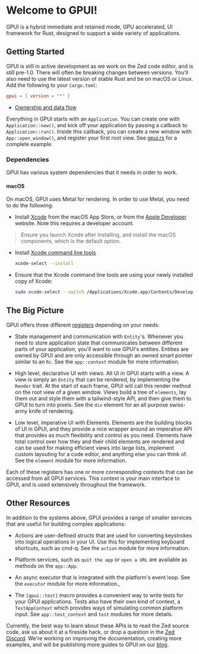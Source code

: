 # Welcome to GPUI!

GPUI is a hybrid immediate and retained mode, GPU accelerated, UI framework
for Rust, designed to support a wide variety of applications.

## Getting Started

GPUI is still in active development as we work on the Zed code editor, and is still pre-1.0. There will often be breaking changes between versions. You'll also need to use the latest version of stable Rust and be on macOS or Linux. Add the following to your `Cargo.toml`:

```toml
gpui = { version = "*" }
```

 - [Ownership and data flow](_ownership_and_data_flow)

Everything in GPUI starts with an `Application`. You can create one with `Application::new()`, and kick off your application by passing a callback to `Application::run()`. Inside this callback, you can create a new window with `App::open_window()`, and register your first root view. See [gpui.rs](https://www.gpui.rs/) for a complete example.

### Dependencies

GPUI has various system dependencies that it needs in order to work.

#### macOS

On macOS, GPUI uses Metal for rendering. In order to use Metal, you need to do the following:

- Install [Xcode](https://apps.apple.com/us/app/xcode/id497799835?mt=12) from the macOS App Store, or from the [Apple Developer](https://developer.apple.com/download/all/) website. Note this requires a developer account.

> Ensure you launch Xcode after installing, and install the macOS components, which is the default option.

- Install [Xcode command line tools](https://developer.apple.com/xcode/resources/)

  ```sh
  xcode-select --install
  ```

- Ensure that the Xcode command line tools are using your newly installed copy of Xcode:

  ```sh
  sudo xcode-select --switch /Applications/Xcode.app/Contents/Developer
  ```

## The Big Picture

GPUI offers three different [registers](<https://en.wikipedia.org/wiki/Register_(sociolinguistics)>) depending on your needs:

- State management and communication with `Entity`'s. Whenever you need to store application state that communicates between different parts of your application, you'll want to use GPUI's entities. Entities are owned by GPUI and are only accessible through an owned smart pointer similar to an `Rc`. See the `app::context` module for more information.

- High level, declarative UI with views. All UI in GPUI starts with a view. A view is simply an `Entity` that can be rendered, by implementing the `Render` trait. At the start of each frame, GPUI will call this render method on the root view of a given window. Views build a tree of `elements`, lay them out and style them with a tailwind-style API, and then give them to GPUI to turn into pixels. See the `div` element for an all purpose swiss-army knife of rendering.

- Low level, imperative UI with Elements. Elements are the building blocks of UI in GPUI, and they provide a nice wrapper around an imperative API that provides as much flexibility and control as you need. Elements have total control over how they and their child elements are rendered and can be used for making efficient views into large lists, implement custom layouting for a code editor, and anything else you can think of. See the `element` module for more information.

Each of these registers has one or more corresponding contexts that can be accessed from all GPUI services. This context is your main interface to GPUI, and is used extensively throughout the framework.

## Other Resources

In addition to the systems above, GPUI provides a range of smaller services that are useful for building complex applications:

- Actions are user-defined structs that are used for converting keystrokes into logical operations in your UI. Use this for implementing keyboard shortcuts, such as cmd-q. See the `action` module for more information.

- Platform services, such as `quit the app` or `open a URL` are available as methods on the `app::App`.

- An async executor that is integrated with the platform's event loop. See the `executor` module for more information.,

- The `[gpui::test]` macro provides a convenient way to write tests for your GPUI applications. Tests also have their own kind of context, a `TestAppContext` which provides ways of simulating common platform input. See `app::test_context` and `test` modules for more details.

Currently, the best way to learn about these APIs is to read the Zed source code, ask us about it at a fireside hack, or drop a question in the [Zed Discord](https://zed.dev/community-links). We're working on improving the documentation, creating more examples, and will be publishing more guides to GPUI on our [blog](https://zed.dev/blog).
